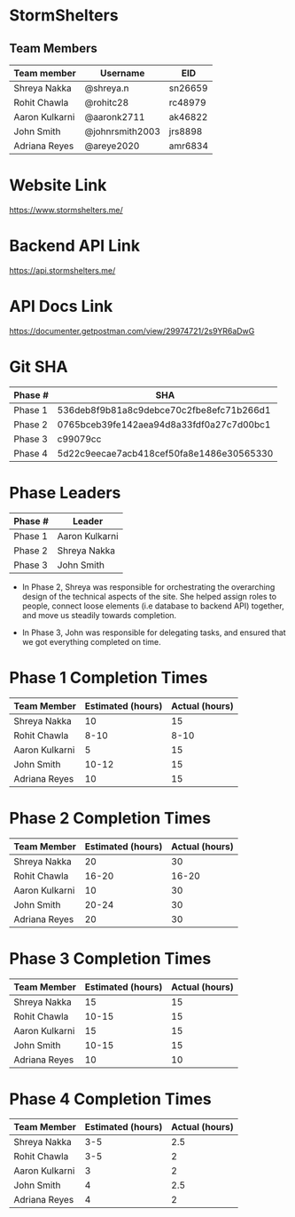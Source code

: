 # StormShelters
## Team Members
| Team member  | Username | EID |
| ------------- | ------------- | --------- |
| Shreya Nakka  | @shreya.n  |  sn26659
| Rohit Chawla  | @rohitc28  | rc48979
| Aaron Kulkarni| @aaronk2711 | ak46822
| John Smith    | @johnrsmith2003 | jrs8898
| Adriana Reyes | @areye2020  | amr6834


# Website Link

https://www.stormshelters.me/

# Backend API Link

https://api.stormshelters.me/

# API Docs Link

https://documenter.getpostman.com/view/29974721/2s9YR6aDwG


# Git SHA

| Phase #| SHA|
| ------ |--- |
| Phase 1| 536deb8f9b81a8c9debce70c2fbe8efc71b266d1 |
| Phase 2| 0765bceb39fe142aea94d8a33fdf0a27c7d00bc1 |
| Phase 3| c99079cc |
| Phase 4| 5d22c9eecae7acb418cef50fa8e1486e30565330 |

# Phase Leaders

| Phase #| Leader |
| -------|--------|
| Phase 1| Aaron Kulkarni |
| Phase 2| Shreya Nakka |
| Phase 3| John Smith |

* In Phase 2, Shreya was responsible for orchestrating the overarching design of the technical aspects of the site. She helped assign roles to people, connect loose elements (i.e database to backend API) together, and move us steadily towards completion. 

* In Phase 3, John was responsible for delegating tasks, and ensured that we got everything completed on time.

# Phase 1 Completion Times

|Team Member| Estimated (hours) | Actual (hours)|
| ----------|-------------------| --------------|
|Shreya Nakka |10 | 15|
|Rohit Chawla |8-10| 8-10|
|Aaron Kulkarni|5 | 15|
|John Smith    |10-12 | 15|
|Adriana Reyes | 10 | 15|

# Phase 2 Completion Times

|Team Member| Estimated (hours) | Actual (hours)|
| ----------|-------------------| --------------|
|Shreya Nakka |20 | 30|
|Rohit Chawla |16-20| 16-20|
|Aaron Kulkarni|10 | 30|
|John Smith    |20-24 | 30|
|Adriana Reyes | 20 | 30|

# Phase 3 Completion Times

|Team Member| Estimated (hours) | Actual (hours)|
| ----------|-------------------| --------------|
|Shreya Nakka |15 | 15|
|Rohit Chawla |10-15| 15|
|Aaron Kulkarni|15 | 15|
|John Smith    |10-15 | 15|
|Adriana Reyes | 10 | 10|

# Phase 4 Completion Times
|Team Member| Estimated (hours) | Actual (hours)|
| ----------|-------------------| --------------|
|Shreya Nakka |3-5 | 2.5|
|Rohit Chawla |3-5| 2|
|Aaron Kulkarni|3 | 2|
|John Smith    |4 | 2.5|
|Adriana Reyes | 4 | 2|


